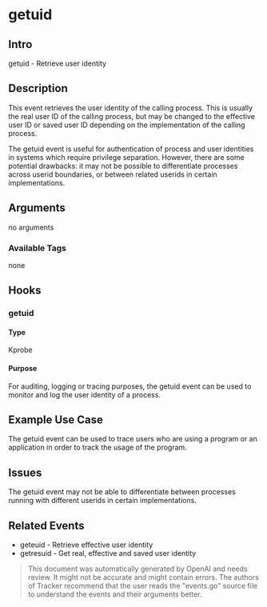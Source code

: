 
# getuid

## Intro
getuid - Retrieve user identity

## Description
This event retrieves the user identity of the calling process. This is usually the real user ID of the calling process, but may be changed to the effective user ID or saved user ID depending on the implementation of the calling process.

The getuid event is useful for authentication of process and user identities in systems which require privilege separation. However, there are some potential drawbacks: it may not be possible to differentiate processes across userid boundaries, or between related userids in certain implementations.

## Arguments
no arguments

### Available Tags
none

## Hooks
### getuid
#### Type
Kprobe
#### Purpose
For auditing, logging or tracing purposes, the getuid event can be used to monitor and log the user identity of a process.

## Example Use Case
The getuid event can be used to trace users who are using a program or an application in order to track the usage of the program.

## Issues
The getuid event may not be able to differentiate between processes running with different userids in certain implementations.

## Related Events
* geteuid - Retrieve effective user identity
* getresuid - Get real, effective and saved user identity

> This document was automatically generated by OpenAI and needs review. It might
> not be accurate and might contain errors. The authors of Tracker recommend that
> the user reads the "events.go" source file to understand the events and their
> arguments better.
